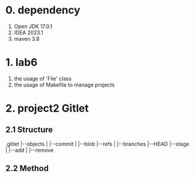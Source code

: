 # 0. dependency
1. Open JDK 17.0.1
2. IDEA 2023.1
3. maven 3.8

# 1. lab6
1. the usage of 'File' class
2. the usage of Makefile to manage projects

# 2. project2 Gitlet
## 2.1 Structure
.gitlet
    |--objects
    |    |--commit
    |    |--blob
    |--refs
    |    |--branches
    |--HEAD
    |--stage
    |    |--add
    |    |--remove
## 2.2 Method
